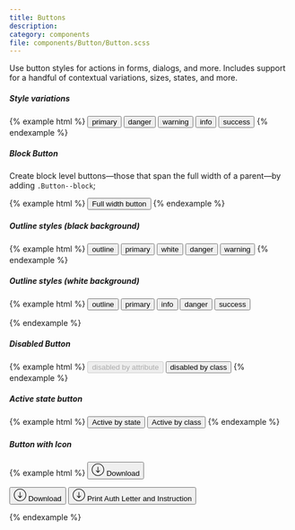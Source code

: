 ```yaml
---
title: Buttons
description:
category: components
file: components/Button/Button.scss
---
```


Use button styles for actions in forms, dialogs, and more. Includes support for a handful of contextual variations, sizes, states, and more.

##### Style variations

{% example html %}
<button class="Button Button--primary" type="button">primary</button>
<button class="Button Button--danger" type="button">danger</button>
<button class="Button Button--warning" type="button">warning</button>
<button class="Button Button--info" type="button">info</button>
<button class="Button Button--success" type="button">success</button>
{% endexample %}

##### Block Button

Create block level buttons—those that span the full width of a parent—by adding `.Button--block`;

{% example html %}
<button class="Button Button--primary Button--block" type="button">Full width button</button>
{% endexample %}

##### Outline styles (black background)

<div class='bg-black'>
{% example html %}
<button class="Button Button--outline" type="button">outline</button>
<button class="Button Button--outlinePrimary" type="button">primary</button>
<button class="Button Button--outlineWhite" type="button">white</button>
<button class="Button Button--outlineDanger" type="button">danger</button>
<button class="Button Button--outlineWarning" type="button">warning</button>
{% endexample %}
</div>

##### Outline styles (white background)

{% example html %}
<button class="Button Button--outline" type="button">outline</button>
<button class="Button Button--outlinePrimary" type="button">primary</button>
<button class="Button Button--outlineInfo" type="button">info</button>
<button class="Button Button--outlineDanger" type="button">danger</button>
<button class="Button Button--outlineSuccess" type="button">success</button>

{% endexample %}

##### Disabled Button

{% example html %}
<button class="Button Button--primary" type="button" disabled>disabled by attribute</button>
<button class="Button Button--primary Button--disabled" type="button">disabled by class</button>
{% endexample %}

##### Active state button

{% example html %}
<button class="Button Button--primary is-active" type="button">Active by state</button>
<button class="Button Button--primary Button--active" type="button">Active by class</button>
{% endexample %}

##### Button with Icon

{% example html %}
<button class="Button Button--primary Button--withIcon">
<svg xmlns="http://www.w3.org/2000/svg" width="22" height="22" viewBox="0 0 490.4 490.4" class="Button-icon">
<path d="M490.4 245.2C490.4 110 380.4 0 245.2 0S0 110 0 245.2s110 245.2 245.2 245.2 245.2-110 245.2-245.2zm-465.9 0c0-121.7 99-220.7 220.7-220.7s220.7 99 220.7 220.7-99 220.7-220.7 220.7-220.7-99-220.7-220.7z"/>
<path d="M253.9 360.4l68.9-68.9c4.8-4.8 4.8-12.5 0-17.3s-12.5-4.8-17.3 0l-48 48V138.7c0-6.8-5.5-12.3-12.3-12.3s-12.3 5.5-12.3 12.3v183.4l-48-48c-4.8-4.8-12.5-4.8-17.3 0s-4.8 12.5 0 17.3l68.9 68.9c2.4 2.4 5.5 3.6 8.7 3.6s6.3-1.1 8.7-3.5z"/>
</svg>
<span class="Button-text">Download</span>
</button>

<button class="Button Button--outlinePrimary Button--withIcon">
  <svg xmlns="http://www.w3.org/2000/svg" width="22" height="22" viewBox="0 0 490.4 490.4" class="Button-icon">
    <path d="M490.4 245.2C490.4 110 380.4 0 245.2 0S0 110 0 245.2s110 245.2 245.2 245.2 245.2-110 245.2-245.2zm-465.9 0c0-121.7 99-220.7 220.7-220.7s220.7 99 220.7 220.7-99 220.7-220.7 220.7-220.7-99-220.7-220.7z"/>
    <path d="M253.9 360.4l68.9-68.9c4.8-4.8 4.8-12.5 0-17.3s-12.5-4.8-17.3 0l-48 48V138.7c0-6.8-5.5-12.3-12.3-12.3s-12.3 5.5-12.3 12.3v183.4l-48-48c-4.8-4.8-12.5-4.8-17.3 0s-4.8 12.5 0 17.3l68.9 68.9c2.4 2.4 5.5 3.6 8.7 3.6s6.3-1.1 8.7-3.5z"/>
  </svg>
  <span class="Button-text">Download</span>
</button>

<button class="Button Button--outlinePrimary Button--withIcon">
  <svg xmlns="http://www.w3.org/2000/svg" width="22" height="22" viewBox="0 0 490.4 490.4" class="Button-icon">
    <path d="M490.4 245.2C490.4 110 380.4 0 245.2 0S0 110 0 245.2s110 245.2 245.2 245.2 245.2-110 245.2-245.2zm-465.9 0c0-121.7 99-220.7 220.7-220.7s220.7 99 220.7 220.7-99 220.7-220.7 220.7-220.7-99-220.7-220.7z"/>
    <path d="M253.9 360.4l68.9-68.9c4.8-4.8 4.8-12.5 0-17.3s-12.5-4.8-17.3 0l-48 48V138.7c0-6.8-5.5-12.3-12.3-12.3s-12.3 5.5-12.3 12.3v183.4l-48-48c-4.8-4.8-12.5-4.8-17.3 0s-4.8 12.5 0 17.3l68.9 68.9c2.4 2.4 5.5 3.6 8.7 3.6s6.3-1.1 8.7-3.5z"/>
  </svg>
  <span class="Button-text">Print Auth Letter and Instruction</span>
</button>

{% endexample %}
